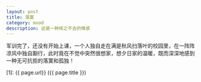 ```yaml
---
layout: post
title: 落寞
category: mood
description: 这是一种挥之不去的情感
---
```


军训完了，还没有开始上课，一个人独自走在满是秋风扫落叶的校园里，在一阵阵凉风中独自蹰行，此时竟在不觉中突然很想家，想夕日家的温暖，既而深深地感到一种无可抗拒的落寞和孤独！


[SilentVally]:    http://silentvally.github.io  "SilentVally"
[1]:    {{ page.url}}  ({{ page.title }})
